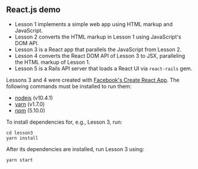 ## React.js demo
- Lesson 1 implements a simple web app using HTML markup and JavaScript.
- Lesson 2 converts the HTML markup in Lesson 1 using JavaScript's DOM API.
- Lesson 3 is a React app that parallels the JavaScript from Lesson 2.
- Lesson 4 converts the React DOM API of Lesson 3 to JSX, paralleling the HTML
  markup of Lesson 1.
- Lesson 5 is a Rails API server that loads a React UI via `react-rails` gem.

Lessons 3 and 4 were created with [Facebook's Create React App](https://github.com/facebook/create-react-app).
The following commands must be installed to run them:
- [nodejs](https://nodejs.org/en/)  (v10.4.1)
- [yarn](https://github.com/yarnpkg/yarn) (v1.7.0)
- [npm](https://github.com/npm/npm) (5.10.0)

To install dependencies for, e.g., Lesson 3, run:
```
cd lesson3
yarn install
```

After its dependencies are installed, run Lesson 3 using:
```
yarn start
```
